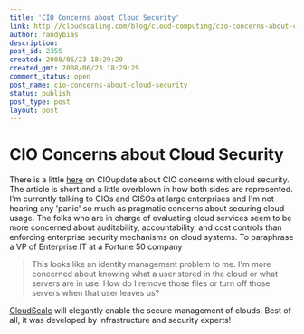 ```yaml
---
title: 'CIO Concerns about Cloud Security'
link: http://cloudscaling.com/blog/cloud-computing/cio-concerns-about-cloud-security/
author: randybias
description: 
post_id: 2355
created: 2008/06/23 18:29:29
created_gmt: 2008/06/23 18:29:29
comment_status: open
post_name: cio-concerns-about-cloud-security
status: publish
post_type: post
layout: post
---
```


# CIO Concerns about Cloud Security

There is a little [here](http://www.cioupdate.com/article.php/10761_3752881_1) on CIOupdate about CIO concerns with cloud security. The article is short and a little overblown in how both sides are represented. I'm currently talking to CIOs and CISOs at large enterprises and I'm not hearing any 'panic' so much as pragmatic concerns about securing cloud usage. The folks who are in charge of evaluating cloud services seem to be more concerned about auditability, accountability, and cost controls than enforcing enterprise security mechanisms on cloud systems. To paraphrase a VP of Enterprise IT at a Fortune 50 company 

> This looks like an identity management problem to me. I'm more concerned about knowing what a user stored in the cloud or what servers are in use. How do I remove those files or turn off those servers when that user leaves us?

[CloudScale](http://www.cloudscale.net) will elegantly enable the secure management of clouds. Best of all, it was developed by infrastructure and security experts!